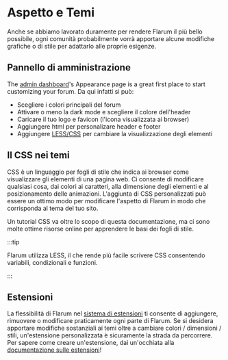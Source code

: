 # Aspetto e Temi

Anche se abbiamo lavorato duramente per rendere Flarum il più bello possibile, ogni comunità probabilmente vorrà apportare alcune modifiche grafiche o di stile per adattarlo alle proprie esigenze.

## Pannello di amministrazione

The [admin dashboard](admin.md)'s Appearance page is a great first place to start customizing your forum. Da qui infatti si può:

- Scegliere i colori principali del forum
- Attivare o meno la dark mode e scegliere il colore dell'header
- Caricare il tuo logo e favicon (l'icona visualizzata ai browser)
- Aggiungere html per personalizare header e footer
- Aggiungere [LESS/CSS](#css-theming) per cambiare la visualizzazione degli elementi

## Il CSS nei temi

CSS è un linguaggio per fogli di stile che indica ai browser come visualizzare gli elementi di una pagina web.
Ci consente di modificare qualsiasi cosa, dai colori ai caratteri, alla dimensione degli elementi e al posizionamento delle animazioni.
L'aggiunta di CSS personalizzati può essere un ottimo modo per modificare l'aspetto di Flarum in modo che corrisponda al tema del tuo sito.

Un tutorial CSS va oltre lo scopo di questa documentazione, ma ci sono molte ottime risorse online per apprendere le basi dei fogli di stile.

:::tip

Flarum utilizza LESS, il che rende più facile scrivere CSS consentendo variabili, condizionali e funzioni.

:::

## Estensioni

La flessibilità di Flarum nel [sistema di estensioni](extensions.md) ti consente di aggiungere, rimuovere o modificare praticamente ogni parte di Flarum.
Se si desidera apportare modifiche sostanziali ai temi oltre a cambiare colori / dimensioni / stili, un'estensione personalizzata è sicuramente la strada da percorrere.
Per sapere come creare un'estensione, dai un'occhiata alla [documentazione sulle estensioni](extend/README.md)!

